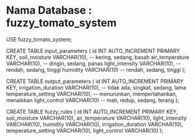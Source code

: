 # Nama Database : fuzzy_tomato_system

USE fuzzy_tomato_system;

CREATE TABLE input_parameters (
    id INT AUTO_INCREMENT PRIMARY KEY,
    soil_moisture VARCHAR(10),  -- kering, sedang, basah
    air_temperature VARCHAR(10), -- dingin, sedang, panas
    light_intensity VARCHAR(10), -- rendah, sedang, tinggi
    humidity VARCHAR(10)        -- rendah, sedang, tinggi
);

CREATE TABLE output_parameters (
    id INT AUTO_INCREMENT PRIMARY KEY,
    irrigation_duration VARCHAR(10), -- tidak ada, singkat, sedang, lama
    temperature_setting VARCHAR(10), -- menurunkan, mempertahankan, menaikkan
    light_control VARCHAR(10)        -- mati, redup, sedang, terang
);

CREATE TABLE fuzzy_rules (
    id INT AUTO_INCREMENT PRIMARY KEY,
    soil_moisture VARCHAR(10),
    air_temperature VARCHAR(10),
    light_intensity VARCHAR(10),
    humidity VARCHAR(10),
    irrigation_duration VARCHAR(10),
    temperature_setting VARCHAR(10),
    light_control VARCHAR(10)
);